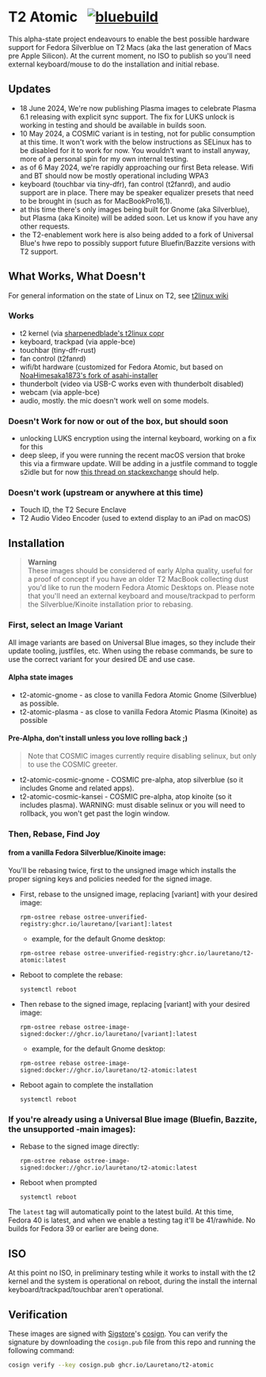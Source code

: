 # T2 Atomic &nbsp; [![bluebuild](https://github.com/lauretano/t2-atomic/actions/workflows/build.yml/badge.svg)](https://github.com/lauretano/t2-atomic/actions/workflows/build.yml)

This alpha-state project endeavours to enable the best possible hardware support for Fedora Silverblue on T2 Macs (aka the last generation of Macs pre Apple Silicon). At the current moment, no ISO to publish so you'll need external keyboard/mouse to do the installation and initial rebase.

## Updates
- 18 June 2024, We're now publishing Plasma images to celebrate Plasma 6.1 releasing with explicit sync support. The fix for LUKS unlock is working in testing and should be available in builds soon.
- 10 May 2024, a COSMIC variant is in testing, not for public consumption at this time. It won't work with the below instructions as SELinux has to be disabled for it to work for now. You wouldn't want to install anyway, more of a personal spin for my own internal testing.
- as of 6 May 2024, we're rapidly approaching our first Beta release. Wifi and BT should now be mostly operational including WPA3
- keyboard (touchbar via tiny-dfr), fan control (t2fanrd), and audio support are in place. There may be speaker equalizer presets that need to be brought in (such as for MacBookPro16,1).
- at this time there's only images being built for Gnome (aka Silverblue), but Plasma (aka Kinoite) will be added soon. Let us know if you have any other requests.
- the T2-enablement work here is also being added to a fork of Universal Blue's hwe repo to possibly support future Bluefin/Bazzite versions with T2 support.

## What Works, What Doesn't
For general information on the state of Linux on T2, see [t2linux wiki](https://wiki.t2linux.org/state/)
### Works
- t2 kernel (via [sharpenedblade's t2linux copr](https://copr.fedorainfracloud.org/coprs/sharpenedblade/t2linux/)
- keyboard, trackpad (via apple-bce)
- touchbar (tiny-dfr-rust)
- fan control (t2fanrd)
- wifi/bt hardware (customized for Fedora Atomic, but based on [NoaHimesaka1873's fork of asahi-installer](https://github.com/NoaHimesaka1873/asahi-installer)
- thunderbolt (video via USB-C works even with thunderbolt disabled)
- webcam (via apple-bce)
- audio, mostly. the mic doesn't work well on some models.

### Doesn't Work for now or out of the box, but should soon
- unlocking LUKS encryption using the internal keyboard, working on a fix for this
- deep sleep, if you were running the recent macOS version that broke this via a firmware update. Will be adding in a justfile command to toggle s2idle but for now [this thread on stackexchange](https://superuser.com/questions/1792252/how-do-i-disable-suspend-to-ram-and-enable-suspend-to-idle) should help.

### Doesn't work (upstream or anywhere at this time)
- Touch ID, the T2 Secure Enclave
- T2 Audio Video Encoder (used to extend display to an iPad on macOS)

## Installation

> **Warning**  
> These images should be considered of early Alpha quality, useful for a proof of concept if you have an older T2 MacBook collecting dust you'd like to run the modern Fedora Atomic Desktops on.
> Please note that you'll need an external keyboard and mouse/trackpad to perform the Silverblue/Kinoite installation prior to rebasing.

### First, select an Image Variant
All image variants are based on Universal Blue images, so they include their update tooling, justfiles, etc. When using the rebase commands, be sure to use the correct variant for your desired DE and use case.

#### Alpha state images
- t2-atomic-gnome - as close to vanilla Fedora Atomic Gnome (Silverblue) as possible.
- t2-atomic-plasma - as close to vanilla Fedora Atomic Plasma (Kinoite) as possible

#### Pre-Alpha, don't install unless you love rolling back ;)
> Note that COSMIC images currently require disabling selinux, but only to use the COSMIC greeter.
- t2-atomic-cosmic-gnome - COSMIC pre-alpha, atop silverblue (so it includes Gnome and related apps).
- t2-atomic-cosmic-kansei - COSMIC pre-alpha, atop kinoite (so it includes plasma). WARNING: must disable selinux or you will need to rollback, you won't get past the login window.


### Then, Rebase, Find Joy

#### from a vanilla Fedora Silverblue/Kinoite image:
You'll be rebasing twice, first to the unsigned image which installs the proper signing keys and policies needed for the signed image.

- First, rebase to the unsigned image, replacing [variant] with your desired image:
  ```
  rpm-ostree rebase ostree-unverified-registry:ghcr.io/lauretano/[variant]:latest
  ```
  - example, for the default Gnome desktop:
  ```
  rpm-ostree rebase ostree-unverified-registry:ghcr.io/lauretano/t2-atomic:latest
  ```
- Reboot to complete the rebase:
  ```
  systemctl reboot
  ```
- Then rebase to the signed image, replacing [variant] with your desired image:
  ```
  rpm-ostree rebase ostree-image-signed:docker://ghcr.io/lauretano/[variant]:latest
  ```
  - example, for the default Gnome desktop:
  ```
  rpm-ostree rebase ostree-image-signed:docker://ghcr.io/lauretano/t2-atomic:latest
  ```
- Reboot again to complete the installation
  ```
  systemctl reboot
  ```

### If you're already using a Universal Blue image (Bluefin, Bazzite, the unsupported -main images):
- Rebase to the signed image directly:
  ```
  rpm-ostree rebase ostree-image-signed:docker://ghcr.io/lauretano/t2-atomic:latest
  ```
- Reboot when prompted
  ```
  systemctl reboot
  ```

The `latest` tag will automatically point to the latest build. At this time, Fedora 40 is latest, and when we enable a testing tag it'll be 41/rawhide. No builds for Fedora 39 or earlier are being done.

## ISO

At this point no ISO, in preliminary testing while it works to install with the t2 kernel and the system is operational on reboot, during the install the internal keyboard/trackpad/touchbar aren't operational.

## Verification

These images are signed with [Sigstore](https://www.sigstore.dev/)'s [cosign](https://github.com/sigstore/cosign). You can verify the signature by downloading the `cosign.pub` file from this repo and running the following command:

```bash
cosign verify --key cosign.pub ghcr.io/Lauretano/t2-atomic
```

